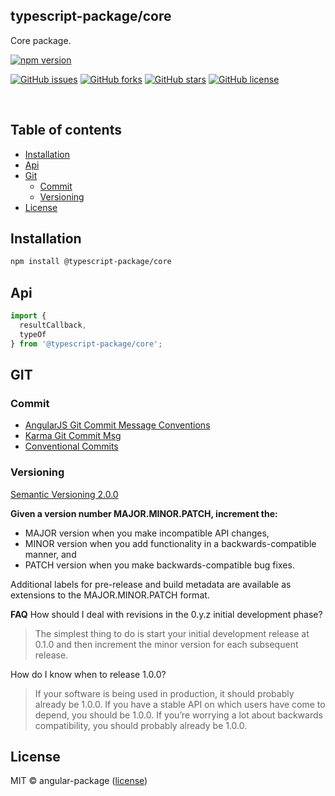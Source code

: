 <!-- <a href="https://www.typescriptlang.org/">
  <img src="https://creazilla-store.fra1.digitaloceanspaces.com/icons/3257106/file-type-typescript-official-icon-md.png" width="20%" />
</a> -->

## typescript-package/core

Core package.

<!-- npm badge -->
[![npm version][typescript-package-npm-badge-svg]][typescript-package-npm-badge]
<!-- GitHub badges -->
[![GitHub issues][typescript-package-badge-issues]][typescript-package-issues]
[![GitHub forks][typescript-package-badge-forks]][typescript-package-forks]
[![GitHub stars][typescript-package-badge-stars]][typescript-package-stars]
[![GitHub license][typescript-package-badge-license]][typescript-package-license]

<br>

## Table of contents

* [Installation](#installation)
* [Api](#api)
* [Git](#git)
  * [Commit](#commit)
  * [Versioning](#versioning)
* [License](#license)

## Installation

```bash
npm install @typescript-package/core
```

## Api

```typescript
import {
  resultCallback,
  typeOf
} from '@typescript-package/core';
```

## GIT

### Commit

* [AngularJS Git Commit Message Conventions][git-commit-angular]
* [Karma Git Commit Msg][git-commit-karma]
* [Conventional Commits][git-commit-conventional]

### Versioning

[Semantic Versioning 2.0.0][git-semver]

**Given a version number MAJOR.MINOR.PATCH, increment the:**

* MAJOR version when you make incompatible API changes,
* MINOR version when you add functionality in a backwards-compatible manner, and
* PATCH version when you make backwards-compatible bug fixes.

Additional labels for pre-release and build metadata are available as extensions to the MAJOR.MINOR.PATCH format.

**FAQ**
How should I deal with revisions in the 0.y.z initial development phase?

> The simplest thing to do is start your initial development release at 0.1.0 and then increment the minor version for each subsequent release.

How do I know when to release 1.0.0?

> If your software is being used in production, it should probably already be 1.0.0. If you have a stable API on which users have come to depend, you should be 1.0.0. If you’re worrying a lot about backwards compatibility, you should probably already be 1.0.0.

## License

MIT © angular-package ([license][typescript-package-license])

<!-- This package: typescript-package  -->
  <!-- GitHub: badges -->
  [typescript-package-badge-issues]: https://img.shields.io/github/issues/angular-package/typescript-package
  [typescript-package-badge-forks]: https://img.shields.io/github/forks/angular-package/typescript-package
  [typescript-package-badge-stars]: https://img.shields.io/github/stars/angular-package/typescript-package
  [typescript-package-badge-license]: https://img.shields.io/github/license/angular-package/typescript-package
  <!-- GitHub: badges links -->
  [typescript-package-issues]: https://github.com/angular-package/typescript-package/issues
  [typescript-package-forks]: https://github.com/angular-package/typescript-package/network
  [typescript-package-license]: https://github.com/angular-package/typescript-package/blob/master/LICENSE
  [typescript-package-stars]: https://github.com/angular-package/typescript-package/stargazers
<!-- This package -->

<!-- Package: typescript-package -->
  <!-- npm -->
  [typescript-package-npm-badge-svg]: https://badge.fury.io/js/%40typescript-package%2Ftypescript-package.svg
  [typescript-package-npm-badge]: https://badge.fury.io/js/%40typescript-package%2Ftypescript-package

<!-- GIT -->
[git-semver]: http://semver.org/

<!-- GIT: commit -->
[git-commit-angular]: https://gist.github.com/stephenparish/9941e89d80e2bc58a153
[git-commit-karma]: http://karma-runner.github.io/0.10/dev/git-commit-msg.html
[git-commit-conventional]: https://www.conventionalcommits.org/en/v1.0.0/
